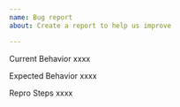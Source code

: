 ```yaml
---
name: Bug report
about: Create a report to help us improve

---
```


Current Behavior
xxxx

Expected Behavior
xxxx

Repro Steps
xxxx
